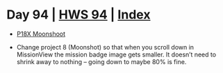 # Day 94 | [HWS 94](https://www.hackingwithswift.com/100/swiftui/94) | [Index](https://github.com/JulesMoorhouse/100DaysOfSwiftUI/blob/main/README.md)

- [P18X Moonshoot](https://github.com/JulesMoorhouse/100DaysOfSwiftUI/blob/main/P18X%20Moonshoot/P08D%20Moonshoot/ContentView.swift) 

- Change project 8 (Moonshot) so that when you scroll down in MissionView the mission badge image gets smaller. It doesn’t need to shrink away to nothing – going down to maybe 80% is fine.

